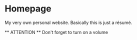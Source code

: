 # Homepage
My very own personal website. Basically this is just a résumé.

** ATTENTION ** Don't forget to turn on a volume
